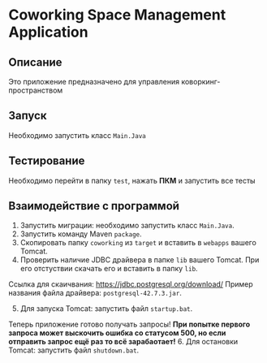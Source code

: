 # Coworking Space Management Application

## Описание
Это приложение предназначено для управления коворкинг-пространством

## Запуск
Необходимо запустить класс `Main.Java`
## Тестирование
Необходимо перейти в папку `test`, нажать <b>ПКМ</b> и запустить все тесты
## Взаимодействие с программой
1. Запустить миграции: необходимо запустить класс `Main.Java`.
2. Запустить команду Maven `package`.
3. Скопировать папку `coworking` из `target` и вставить в `webapps` вашего Tomcat.
4. Проверить наличие JDBC драйвера в папке `lib` вашего Tomcat. При его отстуствии скачать его и вставить в папку `lib`.

Ссылка для скаичвания: https://jdbc.postgresql.org/download/ 
Пример названия файла драйвера: `postgresql-42.7.3.jar`.

5. Для запуска Tomcat: запустить файл `startup.bat`.

Теперь приложение готово получать запросы!
<b>При попытке первого запроса может выскочить ошибка со статусом 500, но если отправить запрос ещё раз то всё зарабаотает!</b>
6. Для остановки Tomcat: запустить файл `shutdown.bat`.

